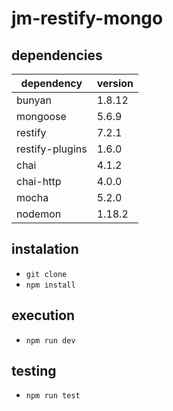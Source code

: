 # jm-restify-mongo

## dependencies

| dependency | version |
|------------|---------|
| bunyan | 1.8.12 |
| mongoose | 5.6.9 |
| restify | 7.2.1 |
| restify-plugins | 1.6.0 |
| chai | 4.1.2 |
| chai-http | 4.0.0 |
| mocha | 5.2.0 |
| nodemon | 1.18.2 |

## instalation

* `git clone `
* `npm install`

## execution

* `npm run dev`

## testing

* `npm run test`